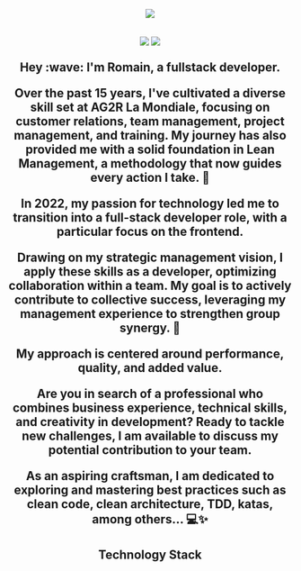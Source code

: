<p align="center">

</p align="center">


<p align="center">
  <a href="https://www.romainconstant.fr">
    <img src="https://github.com/Romain-Constant/Romain-Constant/assets/112573027/b3ee8107-d93e-4552-839a-28c671ab4fd1" />
  </a>
</p>


<h2 align="center">
<img src="https://badges.pufler.dev/repos/Romain-Constant"/>
  <img src="https://badges.pufler.dev/commits/yearly/Romain-Constant" />
</p>

<p style="text-align: center;">
  Hey :wave: I'm Romain, a fullstack developer.

  Over the past 15 years, I've cultivated a diverse skill set at AG2R La Mondiale, focusing on customer relations, team management, project management, and training. My journey has also provided me with a solid foundation in Lean Management, a methodology that now guides every action I take. 🌱

  In 2022, my passion for technology led me to transition into a full-stack developer role, with a particular focus on the frontend.

  Drawing on my strategic management vision, I apply these skills as a developer, optimizing collaboration within a team. My goal is to actively contribute to collective success, leveraging my management experience to strengthen group synergy. 🚀

  My approach is centered around performance, quality, and added value.

  Are you in search of a professional who combines business experience, technical skills, and creativity in development? Ready to tackle new challenges, I am available to discuss my potential contribution to your team.

  As an aspiring craftsman, I am dedicated to exploring and mastering best practices such as clean code, clean architecture, TDD, katas, among others... 💻✨
</h2>
 


<h2 align="center">Technology Stack</h2>

